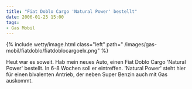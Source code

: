 ```yaml
---
title: "Fiat Doblo Cargo 'Natural Power' bestellt"
date: 2006-01-25 15:00
tags: 
- Gas Mobil
---
```

{% include wetty/image.html class="left" path=" /images/gas-mobil/fiatdoblo/fiatdoblocargoelx.png" %}

Heut war es soweit. Hab mein neues Auto, einen Fiat Doblo Cargo 'Natural Power' bestellt. In 6-8 Wochen soll er eintreffen. 'Natural Power' steht hier für einen bivalenten Antrieb, der neben Super Benzin auch mit Gas auskommt.